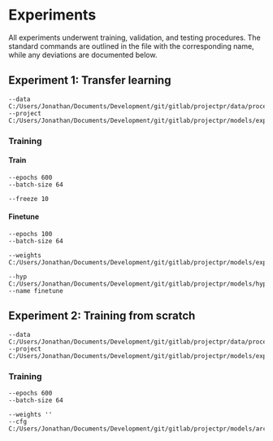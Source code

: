 # Experiments

All experiments underwent training, validation, and testing procedures. The standard commands are outlined in the 
file with the corresponding name, while any deviations are documented below.


## Experiment 1: Transfer learning

```
--data C:/Users/Jonathan/Documents/Development/git/gitlab/projectpr/data/processed/ds_ascent_1000/ascent_1000.yaml
--project C:/Users/Jonathan/Documents/Development/git/gitlab/projectpr/models/experiments/experiment01
```

### Training

#### Train

```
--epochs 600
--batch-size 64

--freeze 10
```

#### Finetune

```
--epochs 100
--batch-size 64

--weights C:/Users/Jonathan/Documents/Development/git/gitlab/projectpr/models/experiments/experiment01/train/weights/best.pt

--hyp C:/Users/Jonathan/Documents/Development/git/gitlab/projectpr/models/hyps/hyp.finetune.yaml
--name finetune
```

## Experiment 2: Training from scratch

```
--data C:/Users/Jonathan/Documents/Development/git/gitlab/projectpr/data/processed/ds_ascent_1000/ascent_1000.yaml
--project C:/Users/Jonathan/Documents/Development/git/gitlab/projectpr/models/experiments/experiment02
```

### Training

```
--epochs 600
--batch-size 64

--weights ''
--cfg C:/Users/Jonathan/Documents/Development/git/gitlab/projectpr/models/architectures/pr_yolov5s.yaml
```
